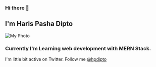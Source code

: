 ### Hi there 👋
## I'm Haris Pasha Dipto

![My Photo](https://i.imgur.com/69mvxUp.jpg)

### Currently I'm Learning web development with MERN Stack.

I'm little bit active on Twitter. Follow me [@hpdipto](https://twitter.com/hpdipto)


<!--
**hpdipto/hpdipto** is a ✨ _special_ ✨ repository because its `README.md` (this file) appears on your GitHub profile.

Here are some ideas to get you started:

- 🔭 I’m currently working on ...
- 🌱 I’m currently learning ...
- 👯 I’m looking to collaborate on ...
- 🤔 I’m looking for help with ...
- 💬 Ask me about ...
- 📫 How to reach me: ...
- 😄 Pronouns: ...
- ⚡ Fun fact: ...
-->
